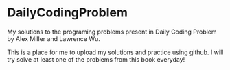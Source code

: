 # DailyCodingProblem
My solutions to the programing problems present in Daily Coding Problem by Alex Miller and Lawrence Wu.

This is a place for me to upload my solutions and practice using github. I will try solve at least one of the problems from this book everyday! 
